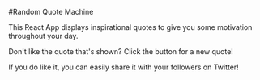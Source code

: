 #Random Quote Machine

This React App displays inspirational quotes to give you some motivation throughout your day.

Don't like the quote that's shown? Click the button for a new quote!

If you do like it, you can easily share it with your followers on Twitter!
